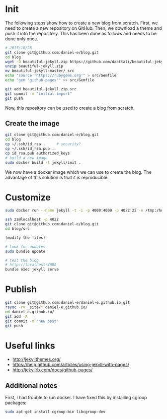 # Init

The following steps show how to create a new blog from scratch. First, we need to create a new repository on GitHub. Then, we download a theme and push it into the repository. This has been done as follows and needs to be done only once.

```bash
# 2015/10/28
git clone git@github.com:daniel-e/blog.git
cd blog
wget -O beautiful-jekyll.zip https://github.com/daattali/beautiful-jekyll/archive/master.zip
unzip beautiful-jekyll.zip
mv beautiful-jekyll-master/ src
echo "source 'https://rubygems.org'" > src/Gemfile
echo "gem 'github-pages'" >> src/Gemfile

git add beautiful-jekyll.zip src
git commit -m "initial import"
git push
```

Now, this repository can be used to create a blog from scratch. 

## Create the image

```bash
git clone git@github.com:daniel-e/blog.git
cd blog
cp ~/.ssh/id_rsa .     # security?
cp ~/.ssh/id_rsa.pub .
cp id_rsa.pub authorized_keys
# build a new image
sudo docker build -t jekyll/init .
```

We now have a docker image which we can use to create the blog. The advantage of this solution is that it is reproducible.

# Customize

```bash
sudo docker run --name jekyll -t -i -p 4000:4000 -p 4022:22 -v /tmp:/host jekyll/init

ssh zz@localhost -p 4022
git clone git@github.com:daniel-e/blog.git
cd blog/src

[modify the files]

# look for updates
sudo bundle update

# test the blog
# http://localhost:4000
bundle exec jekyll serve
```

# Publish

```bash
git clone git@github.com:daniel-e/daniel-e.github.io.git
rsync -rv _site/* daniel-e.github.io/
cd daniel-e.github.io/
git add -A
git commit -m "new post"
git push
```

# Useful links

* http://jekyllthemes.org/
* https://help.github.com/articles/using-jekyll-with-pages/
* http://jekyllrb.com/docs/github-pages/

## Additional notes

First, I had trouble to run docker. I have fixed this by installing cgroup packages:

```bash
sudo apt-get install cgroup-bin libcgroup-dev
```
